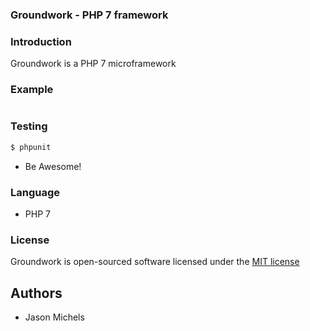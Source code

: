 ### Groundwork - PHP 7 framework

### Introduction
Groundwork is a PHP 7 microframework

### Example
```php

```

### Testing
```sh
$ phpunit
```
- Be Awesome!

### Language
 - PHP 7

### License

Groundwork is open-sourced software licensed under the [MIT license](http://opensource.org/licenses/MIT)

Authors
----
- Jason Michels
